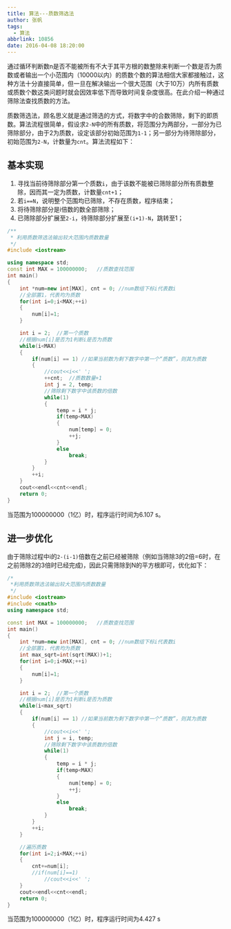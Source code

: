 ```yaml
---
title: 算法---质数筛选法
author: 张帆
tags:
  - 算法
abbrlink: 10856
date: 2016-04-08 18:20:00
---
```


通过循环判断数n是否不能被所有不大于其平方根的数整除来判断一个数是否为质数或者输出一个小范围内（10000以内）的质数个数的算法相信大家都接触过，这种方法十分直接简单，但一旦在解决输出一个很大范围（大于10万）内所有质数或质数个数这类问题时就会因效率低下而导致时间复杂度很高。在此介绍一种通过筛除法查找质数的方法。

质数筛选法，顾名思义就是通过筛选的方式，将数字中的合数筛除，剩下的即质数。算法流程很简单，假设求`2-N`中的所有质数，将范围分为两部分，一部分为已筛除部分，由于2为质数，设定该部分初始范围为`1-1`；另一部分为待筛除部分，初始范围为`2-N`，计数量为`cnt`。算法流程如下：

<!--more-->

## 基本实现

1. 寻找当前待筛除部分第一个质数`i`，由于该数不能被已筛除部分所有质数整除，因而其一定为质数，计数量`cnt+1`；
2. 若`i==N`，说明整个范围均已筛除，不存在质数，程序结束；
3. 将待筛除部分是i倍数的数全部筛除；
4. 已筛除部分扩展至`2-i`，待筛除部分扩展至`(i+1)-N`，跳转至1；

``` c++
/**
 * 利用质数筛选法输出较大范围内质数数量
 */
#include <iostream>

using namespace std;
const int MAX = 100000000;   //质数查找范围
int main()
{
    int *num=new int[MAX], cnt = 0; //num数组下标i代表数i
    //全部置1，代表均为质数
    for(int i=0;i<MAX;++i)
    {
        num[i]=1;
    }

    int i = 2;  //第一个质数
    //根据num[i]是否为1判断i是否为质数
    while(i<MAX)
    {
        if(num[i] == 1) //如果当前数为剩下数字中第一个“质数”，则其为质数
        {
            //cout<<i<<' ';
            ++cnt;  //质数数量+1
            int j = 2, temp;
            //筛除剩下数字中该质数的倍数
            while(1)
            {
                temp = i * j;
                if(temp<MAX)
                {
                    num[temp] = 0;
                    ++j;
                }
                else
                    break;
            }
        }
        ++i;
    }
    cout<<endl<<cnt<<endl;
    return 0;
}
```

当范围为100000000（1亿）时，程序运行时间为6.107 s。

## 进一步优化

由于筛除过程中i的`2-(i-1)`倍数在之前已经被筛除（例如当筛除3的2倍=6时，在之前筛除2的3倍时已经完成)，因此只需筛除到N的平方根即可，优化如下：

``` c++
/*
 *利用质数筛选法输出较大范围内质数数量
 */
#include <iostream>
#include <cmath>
using namespace std;

const int MAX = 100000000;   //质数查找范围
int main()
{
    int *num=new int[MAX], cnt = 0; //num数组下标i代表数i
    //全部置1，代表均为质数
    int max_sqrt=int(sqrt(MAX))+1;
    for(int i=0;i<MAX;++i)
    {
        num[i]=1;
    }

    int i = 2;  //第一个质数
    //根据num[i]是否为1判断i是否为质数
    while(i<max_sqrt)
    {
        if(num[i] == 1) //如果当前数为剩下数字中第一个“质数”，则其为质数
        {
            //cout<<i<<' ';
            int j = i, temp;
            //筛除剩下数字中该质数的倍数
            while(1)
            {
                temp = i * j;
                if(temp<MAX)
                {
                    num[temp] = 0;
                    ++j;
                }
                else
                    break;
            }
        }
        ++i;
    }

    //遍历质数
    for(int i=2;i<MAX;++i)
    {
        cnt+=num[i];
        //if(num[i]==1)
            //cout<<i<<' ';
    }
    cout<<endl<<cnt<<endl;
    return 0;
}
```

当范围为100000000（1亿）时，程序运行时间为4.427 s

<script src="https://utteranc.es/client.js"
        repo="xyz1001/xyz1001.github.io"
        issue-term="title"
        theme="github-light"
        crossorigin="anonymous"
        async>
</script>
